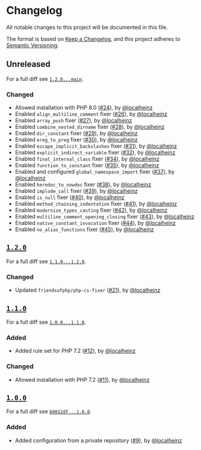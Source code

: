 # Changelog

All notable changes to this project will be documented in this file.

The format is based on [Keep a Changelog](https://keepachangelog.com/en/1.0.0/), and this project adheres to [Semantic Versioning](https://semver.org/spec/v2.0.0.html).

## Unreleased

For a full diff see [`1.2.0...main`][1.2.0...main].

### Changed

* Allowed installation with PHP 8.0 ([#24]), by [@localheinz]
* Enabled `align_multiline_comment` fixer ([#26]), by [@localheinz]
* Enabled `array_push` fixer ([#27]), by [@localheinz]
* Enabled `combine_nested_dirname` fixer ([#28]), by [@localheinz]
* Enabled `dir_constant` fixer ([#29]), by [@localheinz]
* Enabled `ereg_to_preg` fixer ([#30]), by [@localheinz]
* Enabled `escape_implicit_backslashes` fixer ([#31]), by [@localheinz]
* Enabled `explicit_indirect_variable` fixer ([#32]), by [@localheinz]
* Enabled `final_internal_class` fixer ([#34]), by [@localheinz]
* Enabled `function_to_constant` fixer ([#35]), by [@localheinz]
* Enabled and configured `global_namespace_import` fixer ([#37]), by [@localheinz]
* Enabled `heredoc_to_nowdoc` fixer ([#38]), by [@localheinz]
* Enabled `implode_call` fixer ([#39]), by [@localheinz]
* Enabled `is_null` fixer ([#40]), by [@localheinz]
* Enabled `method_chaining_indentation` fixer ([#41]), by [@localheinz]
* Enabled `modernize_types_casting` fixer ([#42]), by [@localheinz]
* Enabled `multiline_comment_opening_closing` fixer ([#43]), by [@localheinz]
* Enabled `native_constant_invocation` fixer ([#44]), by [@localheinz]
* Enabled `no_alias_functions` fixer ([#45]), by [@localheinz]

## [`1.2.0`][1.2.0]

For a full diff see [`1.1.0...1.2.0`][1.1.0...1.2.0].

### Changed

* Updated `friendsofphp/php-cs-fixer` ([#21]), by [@localheinz]

## [`1.1.0`][1.1.0]

For a full diff see [`1.0.0...1.1.0`][1.0.0...1.1.0].

### Added

* Added rule set for PHP 7.2 ([#12]), by [@localheinz]

### Changed

* Allowed installation with PHP 7.2 ([#11]), by [@localheinz]

## [`1.0.0`][1.0.0]

For a full diff see [`b9012df...1.0.0`][b9012df...1.0.0].

### Added

* Added configuration from a private repository ([#9]), by [@localheinz]

[1.0.0]: https://github.com/gansel-rechtsanwaelte/php-cs-fixer-config/tag/1.0.0
[1.1.0]: https://github.com/gansel-rechtsanwaelte/php-cs-fixer-config/tag/1.1.0
[1.2.0]: https://github.com/gansel-rechtsanwaelte/php-cs-fixer-config/tag/1.2.0

[b9012df...1.0.0]: https://github.com/gansel-rechtsanwaelte/php-cs-fixer-config/compare/b9012df...1.0.0
[1.0.0...1.1.0]: https://github.com/gansel-rechtsanwaelte/php-cs-fixer-config/compare/1.0.0...1.1.0
[1.1.0...1.2.0]: https://github.com/gansel-rechtsanwaelte/php-cs-fixer-config/compare/1.1.0...1.2.0
[1.2.0...main]: https://github.com/gansel-rechtsanwaelte/php-cs-fixer-config/compare/1.2.0...main

[#9]: https://github.com/gansel-rechtsanwaelte/php-cs-fixer-config/pull/9
[#11]: https://github.com/gansel-rechtsanwaelte/php-cs-fixer-config/pull/11
[#12]: https://github.com/gansel-rechtsanwaelte/php-cs-fixer-config/pull/12
[#21]: https://github.com/gansel-rechtsanwaelte/php-cs-fixer-config/pull/21
[#24]: https://github.com/gansel-rechtsanwaelte/php-cs-fixer-config/pull/24
[#26]: https://github.com/gansel-rechtsanwaelte/php-cs-fixer-config/pull/26
[#27]: https://github.com/gansel-rechtsanwaelte/php-cs-fixer-config/pull/27
[#28]: https://github.com/gansel-rechtsanwaelte/php-cs-fixer-config/pull/28
[#29]: https://github.com/gansel-rechtsanwaelte/php-cs-fixer-config/pull/29
[#30]: https://github.com/gansel-rechtsanwaelte/php-cs-fixer-config/pull/30
[#31]: https://github.com/gansel-rechtsanwaelte/php-cs-fixer-config/pull/31
[#32]: https://github.com/gansel-rechtsanwaelte/php-cs-fixer-config/pull/32
[#34]: https://github.com/gansel-rechtsanwaelte/php-cs-fixer-config/pull/34
[#35]: https://github.com/gansel-rechtsanwaelte/php-cs-fixer-config/pull/35
[#37]: https://github.com/gansel-rechtsanwaelte/php-cs-fixer-config/pull/37
[#38]: https://github.com/gansel-rechtsanwaelte/php-cs-fixer-config/pull/38
[#39]: https://github.com/gansel-rechtsanwaelte/php-cs-fixer-config/pull/39
[#40]: https://github.com/gansel-rechtsanwaelte/php-cs-fixer-config/pull/40
[#41]: https://github.com/gansel-rechtsanwaelte/php-cs-fixer-config/pull/41
[#42]: https://github.com/gansel-rechtsanwaelte/php-cs-fixer-config/pull/42
[#43]: https://github.com/gansel-rechtsanwaelte/php-cs-fixer-config/pull/43
[#44]: https://github.com/gansel-rechtsanwaelte/php-cs-fixer-config/pull/44
[#45]: https://github.com/gansel-rechtsanwaelte/php-cs-fixer-config/pull/45

[@localheinz]: https://github.com/localheinz
